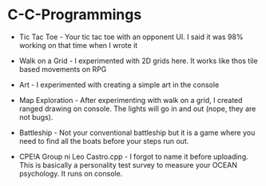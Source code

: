 # C-C-Programmings

* Tic Tac Toe - Your tic tac toe with an opponent UI. I said it was 98% working on that time when I wrote it

* Walk on a Grid - I experimented with 2D grids here. It works like thos tile based movements on RPG

* Art - I experimented with creating a simple art in the console

* Map Exploration - After experimenting with walk on a grid, I created ranged drawing on console. The lights will go in and out (nope, they are not bugs).

* Battleship - Not your conventional battleship but it is a game where you need to find all the boats before your steps run out.

* CPE!A Group ni Leo Castro.cpp - I forgot to name it before uploading. This is basically a personality test survey to measure your OCEAN psychology. It runs on console.


